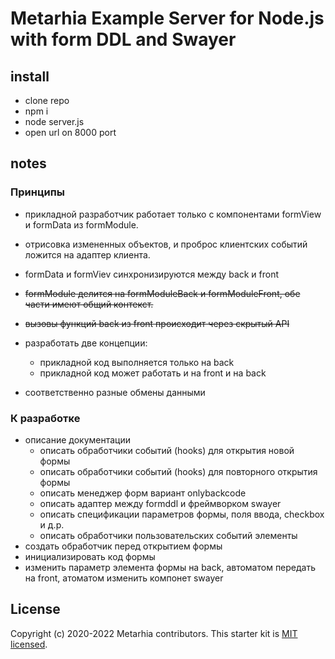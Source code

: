 # Metarhia Example Server for Node.js with form DDL and Swayer

## install

  * clone repo
  * npm i
  * node server.js
  * open url on 8000 port

## notes

### Принципы

  * прикладной разработчик работает только с компонентами formView и formData из formModule.  
  * отрисовка измененных объектов, и проброс клиентских событий ложится на адаптер клиента.
  * formData и formViev синхронизируются между back и front
  * ~~formModule делится на formModuleBack и formModuleFront, обе части имеют общий контекст.~~
  * ~~вызовы функций back из front происходит через скрытый API~~
  * разработать две концепции: 
    - прикладной код выполняется только на back
    - прикладной код может работать и на front и на back
    
  * соответственно разные обмены данными

### К разработке

  * описание документации
    - описать обработчики событий (hooks) для открытия новой формы
    - описать обработчики событий (hooks) для повторного открытия формы
    - описать менеджер форм вариант onlybackcode
    - описать адаптер между formddl и фреймворком swayer
    - описать спецификации параметров формы, поля ввода, checkbox и д.р.
    - описать обработчики пользовательских событий элементы
  * создать обработчик перед открытием формы
  * инициализировать код формы
  * изменить параметр элемента формы на back, автоматом передать на front, атоматом изменить компонет swayer

## License

Copyright (c) 2020-2022 Metarhia contributors.
This starter kit is [MIT licensed](./LICENSE).

